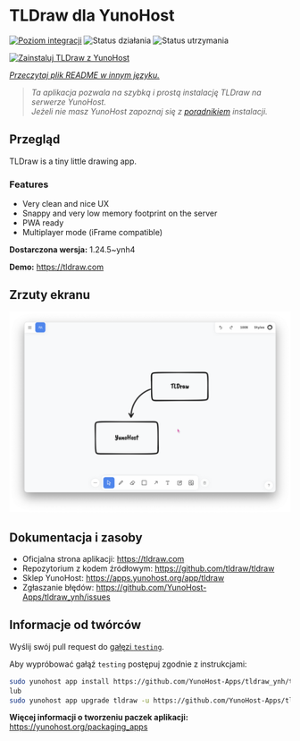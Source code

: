 <!--
To README zostało automatycznie wygenerowane przez <https://github.com/YunoHost/apps/tree/master/tools/readme_generator>
Nie powinno być ono edytowane ręcznie.
-->

# TLDraw dla YunoHost

[![Poziom integracji](https://apps.yunohost.org/badge/integration/tldraw)](https://ci-apps.yunohost.org/ci/apps/tldraw/)
![Status działania](https://apps.yunohost.org/badge/state/tldraw)
![Status utrzymania](https://apps.yunohost.org/badge/maintained/tldraw)

[![Zainstaluj TLDraw z YunoHost](https://install-app.yunohost.org/install-with-yunohost.svg)](https://install-app.yunohost.org/?app=tldraw)

*[Przeczytaj plik README w innym języku.](./ALL_README.md)*

> *Ta aplikacja pozwala na szybką i prostą instalację TLDraw na serwerze YunoHost.*  
> *Jeżeli nie masz YunoHost zapoznaj się z [poradnikiem](https://yunohost.org/install) instalacji.*

## Przegląd

TLDraw is a tiny little drawing app.

### Features

- Very clean and nice UX
- Snappy and very low memory footprint on the server
- PWA ready
- Multiplayer mode (iFrame compatible)


**Dostarczona wersja:** 1.24.5~ynh4

**Demo:** <https://tldraw.com>

## Zrzuty ekranu

![Zrzut ekranu z TLDraw](./doc/screenshots/TLDraw_screenshot.png)

## Dokumentacja i zasoby

- Oficjalna strona aplikacji: <https://tldraw.com>
- Repozytorium z kodem źródłowym: <https://github.com/tldraw/tldraw>
- Sklep YunoHost: <https://apps.yunohost.org/app/tldraw>
- Zgłaszanie błędów: <https://github.com/YunoHost-Apps/tldraw_ynh/issues>

## Informacje od twórców

Wyślij swój pull request do [gałęzi `testing`](https://github.com/YunoHost-Apps/tldraw_ynh/tree/testing).

Aby wypróbować gałąź `testing` postępuj zgodnie z instrukcjami:

```bash
sudo yunohost app install https://github.com/YunoHost-Apps/tldraw_ynh/tree/testing --debug
lub
sudo yunohost app upgrade tldraw -u https://github.com/YunoHost-Apps/tldraw_ynh/tree/testing --debug
```

**Więcej informacji o tworzeniu paczek aplikacji:** <https://yunohost.org/packaging_apps>
